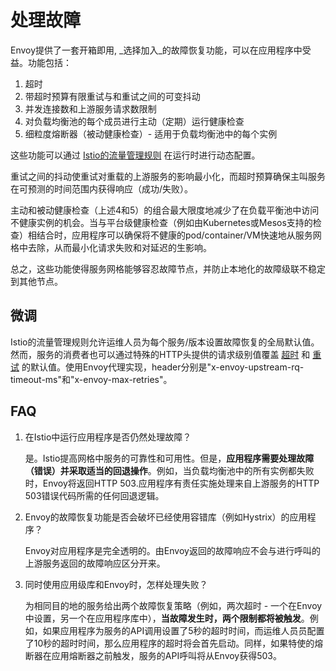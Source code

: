 # 处理故障

Envoy提供了一套开箱即用, _选择加入_的故障恢复功能，可以在应用程序中受益。功能包括：

1. 超时
2. 带超时预算有限重试与和重试之间的可变抖动
3. 并发连接数和上游服务请求数限制
4. 对负载均衡池的每个成员进行主动（定期）运行健康检查
5. 细粒度熔断器（被动健康检查）- 适用于负载均衡池中的每个实例

这些功能可以通过 [Istio的流量管理规则](./rules-configuration.md) 在运行时进行动态配置。

重试之间的抖动使重试对重载的上游服务的影响最小化，而超时预算确保主叫服务在可预测的时间范围内获得响应（成功/失败）。

主动和被动健康检查（上述4和5）的组合最大限度地减少了在负载平衡池中访问不健康实例的机会。当与平台级健康检查（例如由Kubernetes或Mesos支持的检查）相结合时，应用程序可以确保将不健康的pod/container/VM快速地从服务网格中去除，从而最小化请求失败和对延迟的生影响。

总之，这些功能使得服务网格能够容忍故障节点，并防止本地化的故障级联不稳定到其他节点。

## 微调

Istio的流量管理规则允许运维人员为每个服务/版本设置故障恢复的全局默认值。然而，服务的消费者也可以通过特殊的HTTP头提供的请求级别值覆盖 [超时][] 和 [重试][] 的默认值。使用Envoy代理实现，header分别是"x-envoy-upstream-rq-timeout-ms"和"x-envoy-max-retries"。

## FAQ

1. 在Istio中运行应用程序是否仍然处理故障？

	是。Istio提高网格中服务的可靠性和可用性。但是，**应用程序需要处理故障（错误）并采取适当的回退操作**。例如，当负载均衡池中的所有实例都失败时，Envoy将返回HTTP 503.应用程序有责任实施处理来自上游服务的HTTP 503错误代码所需的任何回退逻辑。

2. Envoy的故障恢复功能是否会破坏已经使用容错库（例如Hystrix）的应用程序？

	Envoy对应用程序是完全透明的。由Envoy返回的故障响应不会与进行呼叫的上游服务返回的故障响应区分开来。

3. 同时使用应用级库和Envoy时，怎样处理失败？

	为相同目的地的服务给出两个故障恢复策略（例如，两次超时 - 一个在Envoy中设置，另一个在应用程序库中），**当故障发生时，两个限制都将被触发**。例如，如果应用程序为服务的API调用设置了5秒的超时时间，而运维人员员配置了10秒的超时时间，那么应用程序的超时将会首先启动。同样，如果特使的熔断器在应用熔断器之前触发，服务的API呼叫将从Envoy获得503。

 [超时]:../../reference/config/traffic-rules/routing-rules.md#istio.proxy.v1.config.HTTPTimeout
 [重试]:../../reference/config/traffic-rules/routing-rules.md#istio.proxy.v1.config.HTTPRetry